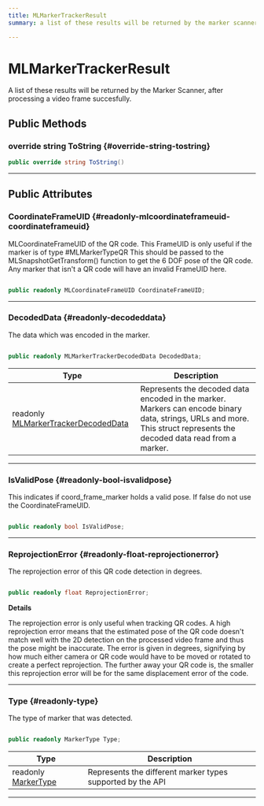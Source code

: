 ```yaml
---
title: MLMarkerTrackerResult
summary: a list of these results will be returned by the marker scanner, after processing a video frame succesfully. 

---
```


# MLMarkerTrackerResult




A list of these results will be returned by the Marker Scanner, after processing a video frame succesfully.   





## Public Methods

### override string ToString {#override-string-tostring}

```csharp
public override string ToString()
```






-----------

## Public Attributes

### CoordinateFrameUID {#readonly-mlcoordinateframeuid-coordinateframeuid}

MLCoordinateFrameUID of the QR code. This FrameUID is only useful if the marker is of type #MLMarkerTypeQR This should be passed to the MLSnapshotGetTransform() function to get the 6 DOF pose of the QR code. Any marker that isn't a QR code will have an invalid FrameUID here. 

```csharp

public readonly MLCoordinateFrameUID CoordinateFrameUID;

```






-----------

### DecodedData {#readonly-decodeddata}

The data which was encoded in the marker. 

```csharp

public readonly MLMarkerTrackerDecodedData DecodedData;

```

| Type | Description  | 
|--|--|
| readonly [MLMarkerTrackerDecodedData](/versioned_docs/version-31-Aug-2023/unity-api/api/UnityEngine.XR.MagicLeap/MLMarkerTracker/NativeBindings/UnityEngine.XR.MagicLeap.MLMarkerTracker.NativeBindings.MLMarkerTrackerDecodedData.md) | Represents the decoded data encoded in the marker. Markers can encode binary data, strings, URLs and more. This struct represents the decoded data read from a marker.  |





-----------

### IsValidPose {#readonly-bool-isvalidpose}

This indicates if coord&#95;frame&#95;marker holds a valid pose. If false do not use the CoordinateFrameUID. 

```csharp

public readonly bool IsValidPose;

```






-----------

### ReprojectionError {#readonly-float-reprojectionerror}

The reprojection error of this QR code detection in degrees. 

```csharp

public readonly float ReprojectionError;

```


**Details**

The reprojection error is only useful when tracking QR codes. A high reprojection error means that the estimated pose of the QR code doesn't match well with the 2D detection on the processed video frame and thus the pose might be inaccurate. The error is given in degrees, signifying by how much either camera or QR code would have to be moved or rotated to create a perfect reprojection. The further away your QR code is, the smaller this reprojection error will be for the same displacement error of the code. 





-----------

### Type {#readonly-type}

The type of marker that was detected. 

```csharp

public readonly MarkerType Type;

```

| Type | Description  | 
|--|--|
| readonly [MarkerType](/versioned_docs/version-31-Aug-2023/unity-api/api/UnityEngine.XR.MagicLeap/MLMarkerTracker/UnityEngine.XR.MagicLeap.MLMarkerTracker.md#enums-markertype) | Represents the different marker types supported by the API  |





-----------


